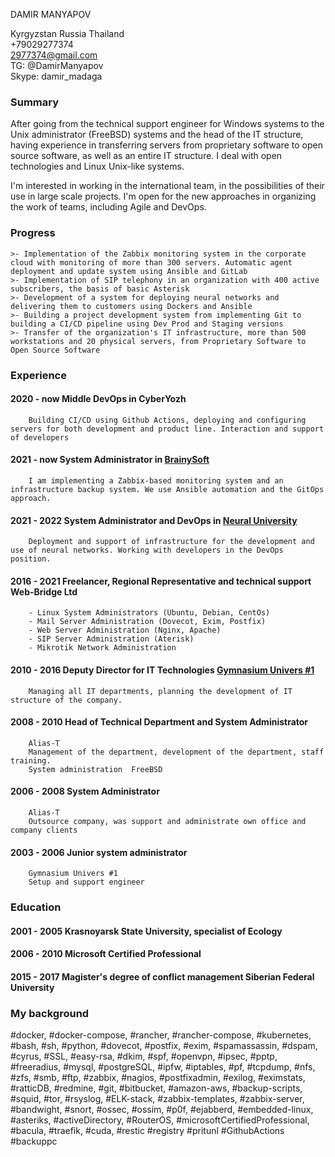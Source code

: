 DAMIR MANYAPOV

Kyrgyzstan Russia Thailand   
+79029277374  
<2977374@gmail.com>  
TG: @DamirManyapov  
Skype: damir_madaga  



### Summary ###


After going from the technical support engineer for Windows systems to the Unix administrator (FreeBSD) systems and the head of the IT structure, having experience in transferring servers from proprietary software to open source software, as well as an entire IT structure. I deal with open technologies and Linux Unix-like systems.

I'm interested in working in the international team, in the possibilities of their use in large scale projects. I'm open for the new approaches in organizing the work of teams, including Agile and DevOps.

### Progress ###

	>- Implementation of the Zabbix monitoring system in the corporate cloud with monitoring of more than 300 servers. Automatic agent deployment and update system using Ansible and GitLab  
	>- Implementation of SIP telephony in an organization with 400 active subscribers, the basis of basic Asterisk  
	>- Development of a system for deploying neural networks and delivering them to customers using Dockers and Ansible  
	>- Building a project development system from implementing Git to building a CI/CD pipeline using Dev Prod and Staging versions  
	>- Transfer of the organization's IT infrastructure, more than 500 workstations and 20 physical servers, from Proprietary Software to Open Source Software  

### Experience ###

#### 2020 - now Middle DevOps in CyberYozh 
		Building CI/CD using Github Actions, deploying and configuring servers for both development and product line. Interaction and support of developers  

#### 2021 - now System Administrator in [BrainySoft](https://brainysoft.ru "BrainySoft")
		I am implementing a Zabbix-based monitoring system and an infrastructure backup system. We use Ansible automation and the GitOps approach.

#### 2021 - 2022 System Administrator and DevOps in [Neural University](https://neural-university.ru "Neural University") 
		Deployment and support of infrastructure for the development and use of neural networks. Working with developers in the DevOps position.

#### 2016 - 2021 Freelancer, Regional Representative and technical support Web-Bridge Ltd
		- Linux System Administrators (Ubuntu, Debian, CentOs)
		- Mail Server Administration (Dovecot, Exim, Postfix)
		- Web Server Administration (Nginx, Apache)
		- SIP Server Administration (Aterisk)
		- Mikrotik Network Administration 

#### 2010 - 2016	Deputy Director for IT Technologies [Gymnasium Univers #1](http://univers.su "Univers")
		Managing all IT departments, planning the development of IT structure of the company.

#### 2008 - 2010	Head of Technical Department and System Administrator
		Alias-T
		Management of the department, development of the department, staff training.
		System administration  FreeBSD 

#### 2006 - 2008	System Administrator
		Alias-T
		Outsource company, was support and administrate own office and company clients

#### 2003 - 2006 	Junior system administrator
		Gymnasium Univers #1
		Setup and support engineer


### Education ###

#### 2001 - 2005	Krasnoyarsk State University, specialist of Ecology

#### 2006 - 2010	Microsoft Certified Professional   

#### 2015 - 2017	Magister's degree of conflict management Siberian Federal University
  
  
### My background ### 

#docker, #docker-compose, #rancher, #rancher-compose, #kubernetes, #bash, #sh, #python, #dovecot, #postfix, #exim, #spamassassin, #dspam, #cyrus, #SSL, #easy-rsa, #dkim, #spf, #openvpn, #ipsec, #pptp, #freeradius, #mysql, #postgreSQL, #ipfw, #iptables, #pf, #tcpdump, #nfs, #zfs, #smb, #ftp, #zabbix, #nagios, #postfixadmin, #exilog, #eximstats, #ratticDB, #redmine, #git, #bitbucket, #amazon-aws, #backup-scripts, #squid, #tor, #rsyslog, #ELK-stack, #zabbix-templates, #zabbix-server, #bandwight, #snort, #ossec, #ossim, #p0f, #ejabberd, #embedded-linux, #asteriks, #activeDirectory, #RouterOS, #microsoftCertifiedProfessional, #bacula, #traefik, #cuda, #restic #registry #pritunl #GithubActions #backuppc 	
